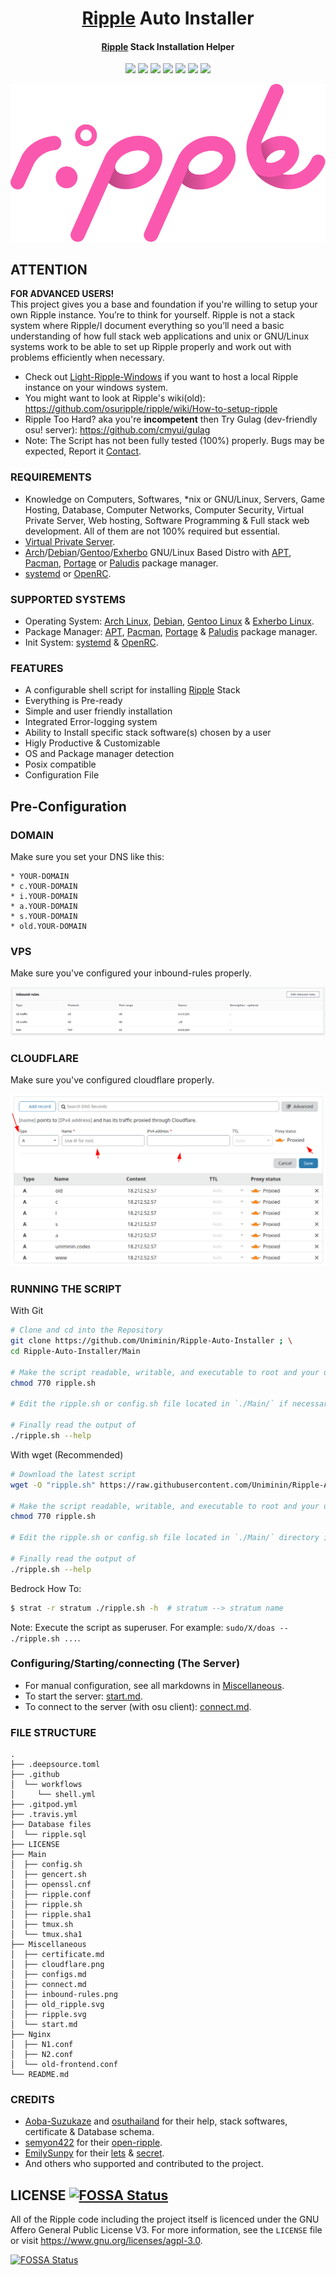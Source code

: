 <h1 align="center">
  <a href=https://ripple.moe>Ripple</a> Auto Installer
</h1>
<h4 align="center"><a href=https://ripple.moe>Ripple</a> Stack Installation Helper</h4>

<p align="center">
  <img src="https://img.shields.io/badge/Maintained%3F-Yes-green?style=for-the-badge">
  <img src="https://img.shields.io/travis/com/Uniminin/Ripple-Auto-Installer?style=for-the-badge">
  <img src="https://img.shields.io/github/license/Uniminin/Ripple-Auto-Installer?style=for-the-badge">
  <img src="https://img.shields.io/github/issues/Uniminin/Ripple-Auto-Installer?color=violet&style=for-the-badge">
  <img src="https://img.shields.io/github/stars/Uniminin/Ripple-Auto-Installer?style=for-the-badge">
  <img src="https://img.shields.io/github/forks/Uniminin/Ripple-Auto-Installer?color=teal&style=for-the-badge">
  <img src="https://img.shields.io/codefactor/grade/github/Uniminin/Ripple-Auto-Installer?style=for-the-badge">
</p>

<p align="center">
  <img src="https://github.com/Uniminin/Ripple-Auto-Installer/blob/master/Miscellaneous/ripple.svg">
</p>

## ATTENTION

<b>**FOR ADVANCED USERS!**</b><br> This project gives you a base and foundation
if you're willing to setup your own Ripple instance. You’re to think for
yourself. Ripple is not a stack system where Ripple/I document everything so
you’ll need a basic understanding of how full stack web applications and unix or
GNU/Linux systems work to be able to set up Ripple properly and work out with
problems efficiently when necessary.<br>

- Check out
  <a href="https://github.com/Uniminin/Light-Ripple-Windows/">Light-Ripple-Windows</a>
  if you want to host a local Ripple instance on your windows system.</a>
- You might want to look at Ripple's wiki(old):
  https://github.com/osuripple/ripple/wiki/How-to-setup-ripple
- Ripple Too Hard? aka you're **incompetent** then Try Gulag (dev-friendly osu!
  server): https://github.com/cmyui/gulag
- Note: The Script has not been fully tested (100%) properly. Bugs may be
  expected, Report it
  <a href="https://github.com/Uniminin/Ripple-Auto-Installer#contact">Contact</a>.

### REQUIREMENTS

- Knowledge on Computers, Softwares, \*nix or GNU/Linux, Servers, Game Hosting,
  Database, Computer Networks, Computer Security, Virtual Private Server, Web
  hosting, Software Programming & Full stack web development. All of them are
  not 100% required but essential.
- <a href=https://en.wikipedia.org/wiki/Virtual_private_server>Virtual Private
  Server</a>.
- <a href=https://archlinux.org>Arch</a>/<a href=https://debian.org>Debian</a>/<a href=https://gentoo.org>Gentoo</a>/<a href=https://exherbo.org>Exherbo</a>
  GNU/Linux Based Distro with <a href=https://wiki.debian.org/Apt>APT</a>,
  <a href=https://wiki.archlinux.org/index.php/pacman>Pacman</a>,
  <a href=https://wiki.gentoo.org/wiki/Portage>Portage</a> or
  <a href=https://paludis.exherbo.org>Paludis</a> package manager.
- <a href=https://www.freedesktop.org/wiki/Software/systemd>systemd</a> or
  <a href=https://wiki.gentoo.org/wiki/OpenRC>OpenRC</a>.

### SUPPORTED SYSTEMS

- Operating System: <a href=https://archlinux.org>Arch Linux</a>,
  <a href=https://debian.org>Debian</a>, <a href=https://gentoo.org>Gentoo
  Linux</a> & <a href=https://exherbo.org>Exherbo Linux</a>.
- Package Manager: <a href=https://wiki.debian.org/Apt>APT</a>,
  <a href=https://wiki.archlinux.org/index.php/pacman>Pacman</a>,
  <a href=https://wiki.gentoo.org/wiki/Portage>Portage</a> &
  <a href=https://paludis.exherbo.org>Paludis</a> package manager.
- Init System:
  <a href=https://www.freedesktop.org/wiki/Software/systemd>systemd</a> &
  <a href=https://wiki.gentoo.org/wiki/OpenRC>OpenRC</a>.

### FEATURES

- A configurable shell script for installing
  <a href=https://ripple.moe>Ripple</a> Stack
- Everything is Pre-ready
- Simple and user friendly installation
- Integrated Error-logging system
- Ability to Install specific stack software(s) chosen by a user
- Higly Productive & Customizable
- OS and Package manager detection
- Posix compatible
- Configuration File

## Pre-Configuration

### DOMAIN

Make sure you set your DNS like this:

```
* YOUR-DOMAIN
* c.YOUR-DOMAIN
* i.YOUR-DOMAIN
* a.YOUR-DOMAIN
* s.YOUR-DOMAIN
* old.YOUR-DOMAIN
```

### VPS

Make sure you've configured your inbound-rules properly.

<p align="center">
  <img src="https://github.com/Uniminin/Ripple-Auto-Installer/blob/master/Miscellaneous/inbound-rules.png"/>
</p>

### CLOUDFLARE

Make sure you've configured cloudflare properly.

<p align="center">
  <img src="https://github.com/Uniminin/Ripple-Auto-Installer/blob/master/Miscellaneous/cloudflare.png"/>
</p>

### RUNNING THE SCRIPT

With Git

```bash
# Clone and cd into the Repository
git clone https://github.com/Uniminin/Ripple-Auto-Installer ; \
cd Ripple-Auto-Installer/Main

# Make the script readable, writable, and executable to root and your user
chmod 770 ripple.sh

# Edit the ripple.sh or config.sh file located in `./Main/` if necessary (optional)

# Finally read the output of
./ripple.sh --help
```

With wget (Recommended)

```bash
# Download the latest script
wget -O "ripple.sh" https://raw.githubusercontent.com/Uniminin/Ripple-Auto-Installer/master/Main/ripple.sh

# Make the script readable, writable, and executable to root and your user
chmod 770 ripple.sh

# Edit the ripple.sh or config.sh file located in `./Main/` directory if necessary (optional)

# Finally read the output of
./ripple.sh --help
```

Bedrock How To:

```bash
$ strat -r stratum ./ripple.sh -h  # stratum --> stratum name
```

Note: Execute the script as superuser. For example:
`sudo/X/doas -- ./ripple.sh ...`.

### Configuring/Starting/connecting (The Server)

- For manual configuration, see all markdowns in
  <a href=https://github.com/Uniminin/Ripple-Auto-Installer/tree/master/Miscellaneous>Miscellaneous</a>.
- To start the server:
  <a href=https://github.com/Uniminin/Ripple-Auto-Installer/blob/master/Miscellaneous/start.md>start.md</a>.
- To connect to the server (with osu client):
  <a href=https://github.com/Uniminin/Ripple-Auto-Installer/blob/master/Miscellaneous/connect.md>connect.md</a>.

### FILE STRUCTURE

```
.
├── .deepsource.toml
├── .github
│  └── workflows
│     └── shell.yml
├── .gitpod.yml
├── .travis.yml
├── Database files
│  └── ripple.sql
├── LICENSE
├── Main
│  ├── config.sh
│  ├── gencert.sh
│  ├── openssl.cnf
│  ├── ripple.conf
│  ├── ripple.sh
│  ├── ripple.sha1
│  ├── tmux.sh
│  └── tmux.sha1
├── Miscellaneous
│  ├── certificate.md
│  ├── cloudflare.png
│  ├── configs.md
│  ├── connect.md
│  ├── inbound-rules.png
│  ├── old_ripple.svg
│  ├── ripple.svg
│  └── start.md
├── Nginx
│  ├── N1.conf
│  ├── N2.conf
│  └── old-frontend.conf
└── README.md
```

### CREDITS

- <a href=https://github.com/Hazuki-san>Aoba-Suzukaze</a> and
  <a href=https://github.com/osuthailand>osuthailand</a> for their help, stack
  softwares, certificate & Database schema.
- <a href=https://github.com/semyon422>semyon422</a> for their
  <a href=https://github.com/semyon422/open-ripple>open-ripple</a>.
- <a href=https://github.com/EmilySunpy>EmilySunpy</a> for their
  <a href=https://github.com/osufx/lets>lets</a> &
  <a href=https://github.com/osufx/secret>secret</a>.
- And others who supported and contributed to the project.

## LICENSE [![FOSSA Status](https://app.fossa.com/api/projects/git%2Bgithub.com%2FUniminin%2FRipple-Auto-Installer.svg?type=small)](https://app.fossa.com/projects/git%2Bgithub.com%2FUniminin%2FRipple-Auto-Installer?ref=badge_small)

All of the Ripple code including the project itself is licenced under the GNU
Affero General Public License V3. For more information, see the `LICENSE` file
or visit https://www.gnu.org/licenses/agpl-3.0.

[![FOSSA Status](https://app.fossa.com/api/projects/git%2Bgithub.com%2FUniminin%2FRipple-Auto-Installer.svg?type=large)](https://app.fossa.com/projects/git%2Bgithub.com%2FUniminin%2FRipple-Auto-Installer?ref=badge_large)
